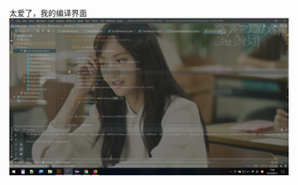
太爱了，我的编译界面
![](https://github.com/BinGYiZhanG/Java/blob/master/%E7%BC%96%E8%AF%91%E7%8E%AF%E5%A2%83/IDEA/Images/09110710.png)
